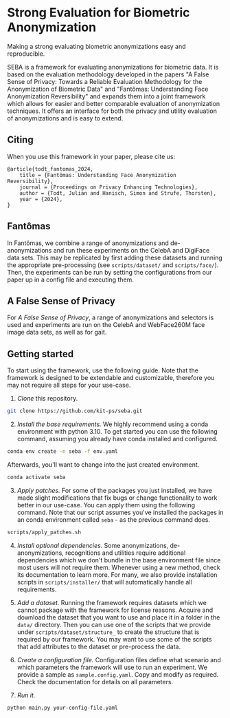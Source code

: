 # Strong Evaluation for Biometric Anonymization
Making a strong evaluating biometric anonymizations easy and reproducible.

SEBA is a framework for evaluating anonymizations for biometric data.
It is based on the evaluation methodology developed in the papers "A False Sense of Privacy: Towards a Reliable Evaluation Methodology for the Anonymization of Biometric Data" and "Fantômas: Understanding Face Anonymization Reversibility" and expands them into a joint framework which allows for easier and better comparable evaluation of anonymization techniques.
It offers an interface for both the privacy and utility evaluation of anonymizations and is easy to extend.

## Citing
When you use this framework in your paper, please cite us:
```
@article{todt_fantomas_2024,
	title = {Fantômas: Understanding Face Anonymization Reversibility},
	journal = {Proceedings on Privacy Enhancing Technologies},
	author = {Todt, Julian and Hanisch, Simon and Strufe, Thorsten},
	year = {2024},
}
```

## Fantômas
In Fantômas, we combine a range of anonymizations and de-anonymizations and run these experiments on the CelebA and DigiFace data sets.
This may be replicated by first adding these datasets and running the appropriate pre-processing (see `scripts/dataset/` and `scripts/face/`).
Then, the experiments can be run by setting the configurations from our paper up in a config file and executing them.

## A False Sense of Privacy
For *A False Sense of Privacy*, a range of anonymizations and selectors is used and experiments are run on the CelebA and WebFace260M face image data sets, as well as for gait.

## Getting started
To start using the framework, use the following guide.
Note that the framework is designed to be extendable and customizable, therefore you may not require all steps for your use-case.

1. *Clone* this repository.
```bash
git clone https://github.com/kit-ps/seba.git
```

2. *Install the base requirements.*
We highly recommend using a conda environment with python 3.10.
To get started you can use the following command, assuming you already have conda installed and configured.
```bash
conda env create -n seba -f env.yaml
```
Afterwards, you'll want to change into the just created environment.
```bash
conda activate seba
```

3. *Apply patches.*
For some of the packages you just installed, we have made slight modifications that fix bugs or change functionality to work better in our use-case.
You can apply them using the following command.
Note that our script assumes you've installed the packages in an conda environment called `seba` - as the previous command does.
```bash
scripts/apply_patches.sh
```

4. *Install optional dependencies.*
Some anonymizations, de-anonymizations, recognitions and utilities require additional dependencies which we don't bundle in the base environment file since most users will not require them.
Whenever using a new method, check its documentation to learn more.
For many, we also provide installation scripts in `scripts/installer/` that will automatically handle all requirements.

5. *Add a dataset.*
Running the framework requires datasets which we cannot package with the framework for license reasons.
Acquire and download the dataset that you want to use and place it in a folder in the `data/` directory.
Then you can use one of the scripts that we provide under `scripts/dataset/structure_` to create the structure that is required by our framework.
You may want to use some of the scripts that add attributes to the dataset or pre-process the data.

6. *Create a configuration file.*
Configuration files define what scenario and which parameters the framework will use to run an experiment.
We provide a sample as `sample.config.yaml`. Copy and modify as required. Check the documentation for details on all parameters.

7. *Run it.*
```bash
python main.py your-config-file.yaml
```


